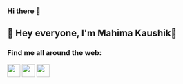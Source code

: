 ### Hi there 👋

## 👋 Hey everyone, I'm Mahima Kaushik👋

### Find me all around the web:

<p align="left">
<a href="https://twitter.com/Mahimakaushik15" target="blank"><img align="center" src="https://raw.githubusercontent.com/hussainweb/hussainweb/main/icons/twitter.png" title = "Twitter" alt="" height="30" /></a>
<a href="https://www.linkedin.com/in/mahima-kaushik-a46b301a5/" target="blank"><img align="center" src="https://raw.githubusercontent.com/peterthehan/peterthehan/master/assets/linkedin.svg" alt="" height="30" /></a>
<a href="https://www.instagram.com/_astro_mahi_/" target="blank"><img align="center" src="https://raw.githubusercontent.com/hussainweb/hussainweb/main/icons/instagram.png" alt="" height="30" /></a>
</p>


<!--
**mahimakaushik-oss/mahimakaushik-oss** is a ✨ _special_ ✨ repository because its `README.md` (this file) appears on your GitHub profile.

Here are some ideas to get you started:

- 🔭 I’m currently working on ...
- 🌱 I’m currently learning ...
- 👯 I’m looking to collaborate on ...
- 🤔 I’m looking for help with ...
- 💬 Ask me about ...
- 📫 How to reach me: ...
- 😄 Pronouns: ...
- ⚡ Fun fact: ...
-->

